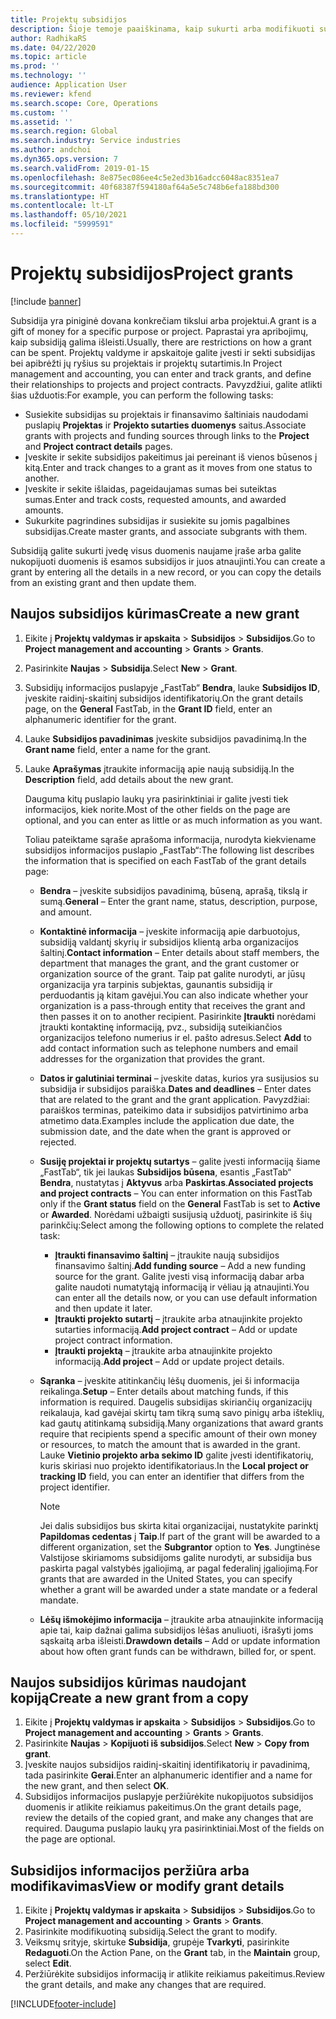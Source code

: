 ```yaml
---
title: Projektų subsidijos
description: Šioje temoje paaiškinama, kaip sukurti arba modifikuoti subsidiją.
author: RadhikaRS
ms.date: 04/22/2020
ms.topic: article
ms.prod: ''
ms.technology: ''
audience: Application User
ms.reviewer: kfend
ms.search.scope: Core, Operations
ms.custom: ''
ms.assetid: ''
ms.search.region: Global
ms.search.industry: Service industries
ms.author: andchoi
ms.dyn365.ops.version: 7
ms.search.validFrom: 2019-01-15
ms.openlocfilehash: 8e875ec086ee4c5e2ed3b16adcc6048ac8351ea7
ms.sourcegitcommit: 40f68387f594180af64a5e5c748b6efa188bd300
ms.translationtype: HT
ms.contentlocale: lt-LT
ms.lasthandoff: 05/10/2021
ms.locfileid: "5999591"
---
```

# <a name="project-grants"></a><span data-ttu-id="53df5-103">Projektų subsidijos</span><span class="sxs-lookup"><span data-stu-id="53df5-103">Project grants</span></span>

[!include [banner](../includes/banner.md)]

<span data-ttu-id="53df5-104">Subsidija yra piniginė dovana konkrečiam tikslui arba projektui.</span><span class="sxs-lookup"><span data-stu-id="53df5-104">A grant is a gift of money for a specific purpose or project.</span></span> <span data-ttu-id="53df5-105">Paprastai yra apribojimų, kaip subsidiją galima išleisti.</span><span class="sxs-lookup"><span data-stu-id="53df5-105">Usually, there are restrictions on how a grant can be spent.</span></span> <span data-ttu-id="53df5-106">Projektų valdyme ir apskaitoje galite įvesti ir sekti subsidijas bei apibrėžti jų ryšius su projektais ir projektų sutartimis.</span><span class="sxs-lookup"><span data-stu-id="53df5-106">In Project management and accounting, you can enter and track grants, and define their relationships to projects and project contracts.</span></span> <span data-ttu-id="53df5-107">Pavyzdžiui, galite atlikti šias užduotis:</span><span class="sxs-lookup"><span data-stu-id="53df5-107">For example, you can perform the following tasks:</span></span>

- <span data-ttu-id="53df5-108">Susiekite subsidijas su projektais ir finansavimo šaltiniais naudodami puslapių **Projektas** ir **Projekto sutarties duomenys** saitus.</span><span class="sxs-lookup"><span data-stu-id="53df5-108">Associate grants with projects and funding sources through links to the **Project** and **Project contract details** pages.</span></span>
- <span data-ttu-id="53df5-109">Įveskite ir sekite subsidijos pakeitimus jai pereinant iš vienos būsenos į kitą.</span><span class="sxs-lookup"><span data-stu-id="53df5-109">Enter and track changes to a grant as it moves from one status to another.</span></span>
- <span data-ttu-id="53df5-110">Įveskite ir sekite išlaidas, pageidaujamas sumas bei suteiktas sumas.</span><span class="sxs-lookup"><span data-stu-id="53df5-110">Enter and track costs, requested amounts, and awarded amounts.</span></span>
- <span data-ttu-id="53df5-111">Sukurkite pagrindines subsidijas ir susiekite su jomis pagalbines subsidijas.</span><span class="sxs-lookup"><span data-stu-id="53df5-111">Create master grants, and associate subgrants with them.</span></span>

<span data-ttu-id="53df5-112">Subsidiją galite sukurti įvedę visus duomenis naujame įraše arba galite nukopijuoti duomenis iš esamos subsidijos ir juos atnaujinti.</span><span class="sxs-lookup"><span data-stu-id="53df5-112">You can create a grant by entering all the details in a new record, or you can copy the details from an existing grant and then update them.</span></span>

## <a name="create-a-new-grant"></a><span data-ttu-id="53df5-113">Naujos subsidijos kūrimas</span><span class="sxs-lookup"><span data-stu-id="53df5-113">Create a new grant</span></span>

1. <span data-ttu-id="53df5-114">Eikite į **Projektų valdymas ir apskaita** \> **Subsidijos** \> **Subsidijos**.</span><span class="sxs-lookup"><span data-stu-id="53df5-114">Go to **Project management and accounting** \> **Grants** \> **Grants**.</span></span>
2. <span data-ttu-id="53df5-115">Pasirinkite **Naujas** \> **Subsidija**.</span><span class="sxs-lookup"><span data-stu-id="53df5-115">Select **New** \> **Grant**.</span></span>
3. <span data-ttu-id="53df5-116">Subsidijų informacijos puslapyje „FastTab“ **Bendra**, lauke **Subsidijos ID**, įveskite raidinį-skaitinį subsidijos identifikatorių.</span><span class="sxs-lookup"><span data-stu-id="53df5-116">On the grant details page, on the **General** FastTab, in the **Grant ID** field, enter an alphanumeric identifier for the grant.</span></span>
4. <span data-ttu-id="53df5-117">Lauke **Subsidijos pavadinimas** įveskite subsidijos pavadinimą.</span><span class="sxs-lookup"><span data-stu-id="53df5-117">In the **Grant name** field, enter a name for the grant.</span></span>
5. <span data-ttu-id="53df5-118">Lauke **Aprašymas** įtraukite informaciją apie naują subsidiją.</span><span class="sxs-lookup"><span data-stu-id="53df5-118">In the **Description** field, add details about the new grant.</span></span>

    <span data-ttu-id="53df5-119">Dauguma kitų puslapio laukų yra pasirinktiniai ir galite įvesti tiek informacijos, kiek norite.</span><span class="sxs-lookup"><span data-stu-id="53df5-119">Most of the other fields on the page are optional, and you can enter as little or as much information as you want.</span></span>

    <span data-ttu-id="53df5-120">Toliau pateiktame sąraše aprašoma informacija, nurodyta kiekviename subsidijos informacijos puslapio „FastTab“:</span><span class="sxs-lookup"><span data-stu-id="53df5-120">The following list describes the information that is specified on each FastTab of the grant details page:</span></span>

    - <span data-ttu-id="53df5-121">**Bendra** – įveskite subsidijos pavadinimą, būseną, aprašą, tikslą ir sumą.</span><span class="sxs-lookup"><span data-stu-id="53df5-121">**General** – Enter the grant name, status, description, purpose, and amount.</span></span>
    - <span data-ttu-id="53df5-122">**Kontaktinė informacija** – įveskite informaciją apie darbuotojus, subsidiją valdantį skyrių ir subsidijos klientą arba organizacijos šaltinį.</span><span class="sxs-lookup"><span data-stu-id="53df5-122">**Contact information** – Enter details about staff members, the department that manages the grant, and the grant customer or organization source of the grant.</span></span> <span data-ttu-id="53df5-123">Taip pat galite nurodyti, ar jūsų organizacija yra tarpinis subjektas, gaunantis subsidiją ir perduodantis ją kitam gavėjui.</span><span class="sxs-lookup"><span data-stu-id="53df5-123">You can also indicate whether your organization is a pass-through entity that receives the grant and then passes it on to another recipient.</span></span> <span data-ttu-id="53df5-124">Pasirinkite **Įtraukti** norėdami įtraukti kontaktinę informaciją, pvz., subsidiją suteikiančios organizacijos telefono numerius ir el. pašto adresus.</span><span class="sxs-lookup"><span data-stu-id="53df5-124">Select **Add** to add contact information such as telephone numbers and email addresses for the organization that provides the grant.</span></span>
    - <span data-ttu-id="53df5-125">**Datos ir galutiniai terminai** – įveskite datas, kurios yra susijusios su subsidija ir subsidijos paraiška.</span><span class="sxs-lookup"><span data-stu-id="53df5-125">**Dates and deadlines** – Enter dates that are related to the grant and the grant application.</span></span> <span data-ttu-id="53df5-126">Pavyzdžiai: paraiškos terminas, pateikimo data ir subsidijos patvirtinimo arba atmetimo data.</span><span class="sxs-lookup"><span data-stu-id="53df5-126">Examples include the application due date, the submission date, and the date when the grant is approved or rejected.</span></span>
    - <span data-ttu-id="53df5-127">**Susiję projektai ir projektų sutartys** – galite įvesti informaciją šiame „FastTab“, tik jei laukas **Subsidijos būsena**, esantis „FastTab“ **Bendra**, nustatytas į **Aktyvus** arba **Paskirtas**.</span><span class="sxs-lookup"><span data-stu-id="53df5-127">**Associated projects and project contracts** – You can enter information on this FastTab only if the **Grant status** field on the **General** FastTab is set to **Active** or **Awarded**.</span></span> <span data-ttu-id="53df5-128">Norėdami užbaigti susijusią užduotį, pasirinkite iš šių parinkčių:</span><span class="sxs-lookup"><span data-stu-id="53df5-128">Select among the following options to complete the related task:</span></span>

        - <span data-ttu-id="53df5-129">**Įtraukti finansavimo šaltinį** – įtraukite naują subsidijos finansavimo šaltinį.</span><span class="sxs-lookup"><span data-stu-id="53df5-129">**Add funding source** – Add a new funding source for the grant.</span></span> <span data-ttu-id="53df5-130">Galite įvesti visą informaciją dabar arba galite naudoti numatytąją informaciją ir vėliau ją atnaujinti.</span><span class="sxs-lookup"><span data-stu-id="53df5-130">You can enter all the details now, or you can use default information and then update it later.</span></span>
        - <span data-ttu-id="53df5-131">**Įtraukti projekto sutartį** – įtraukite arba atnaujinkite projekto sutarties informaciją.</span><span class="sxs-lookup"><span data-stu-id="53df5-131">**Add project contract** – Add or update project contract information.</span></span>
        - <span data-ttu-id="53df5-132">**Įtraukti projektą** – įtraukite arba atnaujinkite projekto informaciją.</span><span class="sxs-lookup"><span data-stu-id="53df5-132">**Add project** – Add or update project details.</span></span>

    - <span data-ttu-id="53df5-133">**Sąranka** – įveskite atitinkančių lėšų duomenis, jei ši informacija reikalinga.</span><span class="sxs-lookup"><span data-stu-id="53df5-133">**Setup** – Enter details about matching funds, if this information is required.</span></span> <span data-ttu-id="53df5-134">Daugelis subsidijas skiriančių organizacijų reikalauja, kad gavėjai skirtų tam tikrą sumą savo pinigų arba išteklių, kad gautų atitinkamą subsidiją.</span><span class="sxs-lookup"><span data-stu-id="53df5-134">Many organizations that award grants require that recipients spend a specific amount of their own money or resources, to match the amount that is awarded in the grant.</span></span> <span data-ttu-id="53df5-135">Lauke **Vietinio projekto arba sekimo ID** galite įvesti identifikatorių, kuris skiriasi nuo projekto identifikatoriaus.</span><span class="sxs-lookup"><span data-stu-id="53df5-135">In the **Local project or tracking ID** field, you can enter an identifier that differs from the project identifier.</span></span>

        > [!NOTE]
        > <span data-ttu-id="53df5-136">Jei dalis subsidijos bus skirta kitai organizacijai, nustatykite parinktį **Papildomas cedentas** į **Taip**.</span><span class="sxs-lookup"><span data-stu-id="53df5-136">If part of the grant will be awarded to a different organization, set the **Subgrantor** option to **Yes**.</span></span> <span data-ttu-id="53df5-137">Jungtinėse Valstijose skiriamoms subsidijoms galite nurodyti, ar subsidija bus paskirta pagal valstybės įgaliojimą, ar pagal federalinį įgaliojimą.</span><span class="sxs-lookup"><span data-stu-id="53df5-137">For grants that are awarded in the United States, you can specify whether a grant will be awarded under a state mandate or a federal mandate.</span></span>

    - <span data-ttu-id="53df5-138">**Lėšų išmokėjimo informacija** – įtraukite arba atnaujinkite informaciją apie tai, kaip dažnai galima subsidijos lėšas anuliuoti, išrašyti joms sąskaitą arba išleisti.</span><span class="sxs-lookup"><span data-stu-id="53df5-138">**Drawdown details** – Add or update information about how often grant funds can be withdrawn, billed for, or spent.</span></span>

## <a name="create-a-new-grant-from-a-copy"></a><span data-ttu-id="53df5-139">Naujos subsidijos kūrimas naudojant kopiją</span><span class="sxs-lookup"><span data-stu-id="53df5-139">Create a new grant from a copy</span></span>

1. <span data-ttu-id="53df5-140">Eikite į **Projektų valdymas ir apskaita** \> **Subsidijos** \> **Subsidijos**.</span><span class="sxs-lookup"><span data-stu-id="53df5-140">Go to **Project management and accounting** \> **Grants** \> **Grants**.</span></span>
2. <span data-ttu-id="53df5-141">Pasirinkite **Naujas** \> **Kopijuoti iš subsidijos**.</span><span class="sxs-lookup"><span data-stu-id="53df5-141">Select **New** \> **Copy from grant**.</span></span>
3. <span data-ttu-id="53df5-142">Įveskite naujos subsidijos raidinį-skaitinį identifikatorių ir pavadinimą, tada pasirinkite **Gerai**.</span><span class="sxs-lookup"><span data-stu-id="53df5-142">Enter an alphanumeric identifier and a name for the new grant, and then select **OK**.</span></span>
4. <span data-ttu-id="53df5-143">Subsidijos informacijos puslapyje peržiūrėkite nukopijuotos subsidijos duomenis ir atlikite reikiamus pakeitimus.</span><span class="sxs-lookup"><span data-stu-id="53df5-143">On the grant details page, review the details of the copied grant, and make any changes that are required.</span></span> <span data-ttu-id="53df5-144">Dauguma puslapio laukų yra pasirinktiniai.</span><span class="sxs-lookup"><span data-stu-id="53df5-144">Most of the fields on the page are optional.</span></span>

## <a name="view-or-modify-grant-details"></a><span data-ttu-id="53df5-145">Subsidijos informacijos peržiūra arba modifikavimas</span><span class="sxs-lookup"><span data-stu-id="53df5-145">View or modify grant details</span></span>

1. <span data-ttu-id="53df5-146">Eikite į **Projektų valdymas ir apskaita** \> **Subsidijos** \> **Subsidijos**.</span><span class="sxs-lookup"><span data-stu-id="53df5-146">Go to **Project management and accounting** \> **Grants** \> **Grants**.</span></span>
2. <span data-ttu-id="53df5-147">Pasirinkite modifikuotiną subsidiją.</span><span class="sxs-lookup"><span data-stu-id="53df5-147">Select the grant to modify.</span></span>
3. <span data-ttu-id="53df5-148">Veiksmų srityje, skirtuke **Subsidija**, grupėje **Tvarkyti**, pasirinkite **Redaguoti**.</span><span class="sxs-lookup"><span data-stu-id="53df5-148">On the Action Pane, on the **Grant** tab, in the **Maintain** group, select **Edit**.</span></span>
4. <span data-ttu-id="53df5-149">Peržiūrėkite subsidijos informaciją ir atlikite reikiamus pakeitimus.</span><span class="sxs-lookup"><span data-stu-id="53df5-149">Review the grant details, and make any changes that are required.</span></span>


[!INCLUDE[footer-include](../includes/footer-banner.md)]